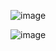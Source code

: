 ![image](https://github.com/user-attachments/assets/b6fe598e-3750-47e3-b56e-308956fa4fa7)

![image](https://github.com/user-attachments/assets/0f9dc646-2278-426d-99db-c0583716b2a6)
